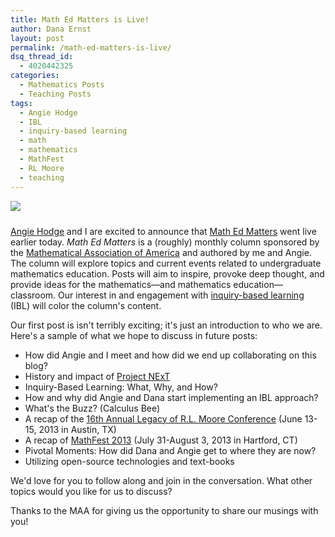```yaml
---
title: Math Ed Matters is Live!
author: Dana Ernst
layout: post
permalink: /math-ed-matters-is-live/
dsq_thread_id:
  - 4020442325
categories:
  - Mathematics Posts
  - Teaching Posts
tags:
  - Angie Hodge
  - IBL
  - inquiry-based learning
  - math
  - mathematics
  - MathFest
  - RL Moore
  - teaching
---
```


<div><img src="{{ site.baseurl }}/images/2013/04/MathEdMatters.jpg" class="img-responsive" img style="margin-bottom: 10px" /></div>

[Angie Hodge](http://www.unomaha.edu/math/people/hodge/) and I are excited to announce that [Math Ed Matters](http://maamathedmatters.blogspot.com) went live earlier today. *Math Ed Matters* is a (roughly) monthly column sponsored by the [Mathematical Association of America](http://maa.org) and authored by me and Angie. The column will explore topics and current events related to undergraduate mathematics education. Posts will aim to inspire, provoke deep thought, and provide ideas for the mathematics—and mathematics education—classroom. Our interest in and engagement with [inquiry-based learning](http://www.inquirybasedlearning.org/?page=What_is_IBL) (IBL) will color the column's content.

Our first post is isn't terribly exciting; it's just an introduction to who we are. Here's a sample of what we hope to discuss in future posts:

  * How did Angie and I meet and how did we end up collaborating on this blog?
  * History and impact of [Project NExT](http://www.maa.org/programs/faculty-and-departments/project-next)
  * Inquiry-Based Learning: What, Why, and How?
  * How and why did Angie and Dana start implementing an IBL approach?
  * What's the Buzz? (Calculus Bee)
  * A recap of the [16th Annual Legacy of R.L. Moore Conference](http://legacyrlmoore.org/events.html) (June 13-15, 2013 in Austin, TX)
  * A recap of [MathFest 2013](http://www.maa.org/mathfest/) (July 31-August 3, 2013 in Hartford, CT)
  * Pivotal Moments: How did Dana and Angie get to where they are now?
  * Utilizing open-source technologies and text-books

We'd love for you to follow along and join in the conversation. What other topics would you like for us to discuss?

Thanks to the MAA for giving us the opportunity to share our musings with you!
